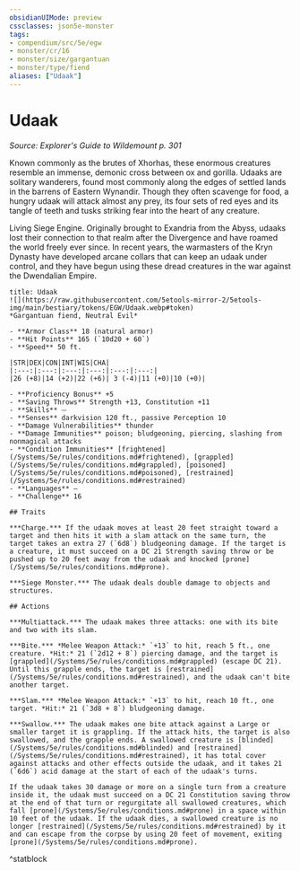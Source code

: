 ```yaml
---
obsidianUIMode: preview
cssclasses: json5e-monster
tags:
- compendium/src/5e/egw
- monster/cr/16
- monster/size/gargantuan
- monster/type/fiend
aliases: ["Udaak"]
---
```

# Udaak
*Source: Explorer's Guide to Wildemount p. 301*  

Known commonly as the brutes of Xhorhas, these enormous creatures resemble an immense, demonic cross between ox and gorilla. Udaaks are solitary wanderers, found most commonly along the edges of settled lands in the barrens of Eastern Wynandir. Though they often scavenge for food, a hungry udaak will attack almost any prey, its four sets of red eyes and its tangle of teeth and tusks striking fear into the heart of any creature.

Living Siege Engine. Originally brought to Exandria from the Abyss, udaaks lost their connection to that realm after the Divergence and have roamed the world freely ever since. In recent years, the warmasters of the Kryn Dynasty have developed arcane collars that can keep an udaak under control, and they have begun using these dread creatures in the war against the Dwendalian Empire.

```ad-statblock
title: Udaak
![](https://raw.githubusercontent.com/5etools-mirror-2/5etools-img/main/bestiary/tokens/EGW/Udaak.webp#token)
*Gargantuan fiend, Neutral Evil*

- **Armor Class** 18 (natural armor)
- **Hit Points** 165 (`10d20 + 60`)
- **Speed** 50 ft.

|STR|DEX|CON|INT|WIS|CHA|
|:---:|:---:|:---:|:---:|:---:|:---:|
|26 (+8)|14 (+2)|22 (+6)| 3 (-4)|11 (+0)|10 (+0)|

- **Proficiency Bonus** +5
- **Saving Throws** Strength +13, Constitution +11
- **Skills** ⏤
- **Senses** darkvision 120 ft., passive Perception 10
- **Damage Vulnerabilities** thunder
- **Damage Immunities** poison; bludgeoning, piercing, slashing from nonmagical attacks
- **Condition Immunities** [frightened](/Systems/5e/rules/conditions.md#frightened), [grappled](/Systems/5e/rules/conditions.md#grappled), [poisoned](/Systems/5e/rules/conditions.md#poisoned), [restrained](/Systems/5e/rules/conditions.md#restrained)
- **Languages** —
- **Challenge** 16

## Traits

***Charge.*** If the udaak moves at least 20 feet straight toward a target and then hits it with a slam attack on the same turn, the target takes an extra 27 (`6d8`) bludgeoning damage. If the target is a creature, it must succeed on a DC 21 Strength saving throw or be pushed up to 20 feet away from the udaak and knocked [prone](/Systems/5e/rules/conditions.md#prone).

***Siege Monster.*** The udaak deals double damage to objects and structures.

## Actions

***Multiattack.*** The udaak makes three attacks: one with its bite and two with its slam.

***Bite.*** *Melee Weapon Attack:* `+13` to hit, reach 5 ft., one creature. *Hit:* 21 (`2d12 + 8`) piercing damage, and the target is [grappled](/Systems/5e/rules/conditions.md#grappled) (escape DC 21). Until this grapple ends, the target is [restrained](/Systems/5e/rules/conditions.md#restrained), and the udaak can't bite another target.

***Slam.*** *Melee Weapon Attack:* `+13` to hit, reach 10 ft., one target. *Hit:* 21 (`3d8 + 8`) bludgeoning damage.

***Swallow.*** The udaak makes one bite attack against a Large or smaller target it is grappling. If the attack hits, the target is also swallowed, and the grapple ends. A swallowed creature is [blinded](/Systems/5e/rules/conditions.md#blinded) and [restrained](/Systems/5e/rules/conditions.md#restrained), it has total cover against attacks and other effects outside the udaak, and it takes 21 (`6d6`) acid damage at the start of each of the udaak's turns.

If the udaak takes 30 damage or more on a single turn from a creature inside it, the udaak must succeed on a DC 21 Constitution saving throw at the end of that turn or regurgitate all swallowed creatures, which fall [prone](/Systems/5e/rules/conditions.md#prone) in a space within 10 feet of the udaak. If the udaak dies, a swallowed creature is no longer [restrained](/Systems/5e/rules/conditions.md#restrained) by it and can escape from the corpse by using 20 feet of movement, exiting [prone](/Systems/5e/rules/conditions.md#prone).
```
^statblock